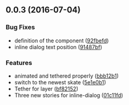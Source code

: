 <a name="0.0.3"></a>
## 0.0.3 (2016-07-04)


### Bug Fixes

* definition of the component ([92fbefd](https://aui-team-bot/https://bitbucket.org/atlassian/atlaskit/commits/92fbefd))
* inline dialog text position ([91487bf](https://aui-team-bot/https://bitbucket.org/atlassian/atlaskit/commits/91487bf))


### Features

* animated and tethered properly ([bbb12b1](https://aui-team-bot/https://bitbucket.org/atlassian/atlaskit/commits/bbb12b1))
* switch to the newest skate ([5e1e0b1](https://aui-team-bot/https://bitbucket.org/atlassian/atlaskit/commits/5e1e0b1))
* Tether for layer ([bf82152](https://aui-team-bot/https://bitbucket.org/atlassian/atlaskit/commits/bf82152))
* Three new stories for inline-dialog ([01c11fd](https://aui-team-bot/https://bitbucket.org/atlassian/atlaskit/commits/01c11fd))



